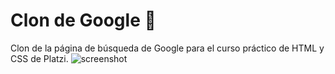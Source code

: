 # Clon de Google :mag_right:
Clon de la página de búsqueda de Google para el curso práctico de HTML y CSS de Platzi.
![screenshot](https://i.ibb.co/whqSr9S/Captura3.png)
